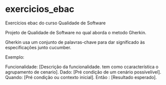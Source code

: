 # exercicios_ebac
Exercícios ebac do curso Qualidade de Software

Projeto de Qualidade de Software no qual aborda  o metodo  Gherkin.

Gherkin usa um conjunto de palavras-chave para dar significado às especificações junto cucumber.

Exemplo:

Funcionalidade: [Descrição da funcionalidade. tem como ccaracterística o agrupamento de cenario].
Dado: [Pré condição de um cenário possívelível].
Quando: [Pré condição ou contexto inicial].
Então : [Resultado esperado].



